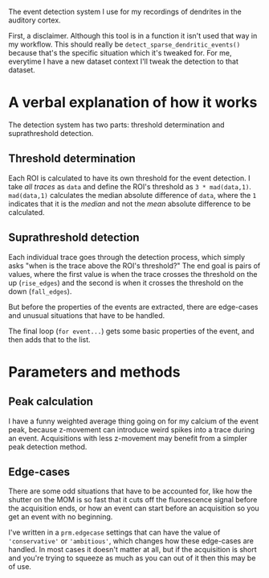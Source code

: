 The event detection system I use for my recordings of dendrites in the auditory cortex.

First, a disclaimer. Although this tool is in a function it isn't used that way in my workflow. This should really be `detect_sparse_dendritic_events()` because that's the specific situation which it's tweaked for. For me, everytime I have a new dataset context I'll tweak the detection to that dataset.

# A verbal explanation of how it works

The detection system has two parts: threshold determination and suprathreshold detection.

## Threshold determination

Each ROI is calculated to have its own threshold for the event detection. I take *all traces* as `data` and define the ROI's threshold as `3 * mad(data,1)`. `mad(data,1)` calculates the median absolute difference of `data`, where the `1` indicates that it is the *median* and not the *mean* absolute difference to be calculated. 

## Suprathreshold detection

Each individual trace goes through the detection process, which simply asks "when is the trace above the ROI's threshold?" The end goal is pairs of values, where the first value is when the trace crosses the threshold on the up (`rise_edges`) and the second is when it crosses the threshold on the down (`fall_edges`).

But before the properties of the events are extracted, there are edge-cases and unusual situations that have to be handled. 

The final loop (`for event...`) gets some basic properties of the event, and then adds that to the list.

# Parameters and methods

## Peak calculation

I have a funny weighted average thing going on for my calcium of the event peak, because z-movement can introduce weird spikes into a trace during an event. Acquisitions with less z-movement may benefit from a simpler peak detection method.

## Edge-cases

There are some odd situations that have to be accounted for, like how the shutter on the MOM is so fast that it cuts off the fluorescence signal before the acquisition ends, or how an event can start before an acquisition so you get an event with no beginning.

I've written in a `prm.edgecase` settings that can have the value of `'conservative'` or `'ambitious'`, which changes how these edge-cases are handled. In most cases it doesn't matter at all, but if the acquisition is short and you're trying to squeeze as much as you can out of it then this may be of use.
